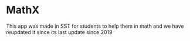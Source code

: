# MathX
This app was made in SST for students to help them in math and we have reupdated it since its last update since 2019
